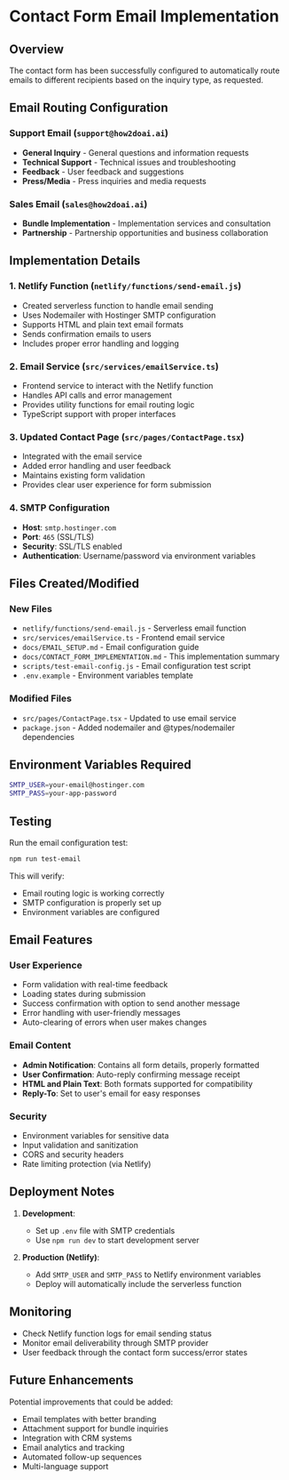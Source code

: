 # Contact Form Email Implementation

## Overview

The contact form has been successfully configured to automatically route emails to different recipients based on the inquiry type, as requested.

## Email Routing Configuration

### Support Email (`support@how2doai.ai`)
- **General Inquiry** - General questions and information requests
- **Technical Support** - Technical issues and troubleshooting
- **Feedback** - User feedback and suggestions
- **Press/Media** - Press inquiries and media requests

### Sales Email (`sales@how2doai.ai`)
- **Bundle Implementation** - Implementation services and consultation
- **Partnership** - Partnership opportunities and business collaboration

## Implementation Details

### 1. Netlify Function (`netlify/functions/send-email.js`)
- Created serverless function to handle email sending
- Uses Nodemailer with Hostinger SMTP configuration
- Supports HTML and plain text email formats
- Sends confirmation emails to users
- Includes proper error handling and logging

### 2. Email Service (`src/services/emailService.ts`)
- Frontend service to interact with the Netlify function
- Handles API calls and error management
- Provides utility functions for email routing logic
- TypeScript support with proper interfaces

### 3. Updated Contact Page (`src/pages/ContactPage.tsx`)
- Integrated with the email service
- Added error handling and user feedback
- Maintains existing form validation
- Provides clear user experience for form submission

### 4. SMTP Configuration
- **Host**: `smtp.hostinger.com`
- **Port**: `465` (SSL/TLS)
- **Security**: SSL/TLS enabled
- **Authentication**: Username/password via environment variables

## Files Created/Modified

### New Files
- `netlify/functions/send-email.js` - Serverless email function
- `src/services/emailService.ts` - Frontend email service
- `docs/EMAIL_SETUP.md` - Email configuration guide
- `docs/CONTACT_FORM_IMPLEMENTATION.md` - This implementation summary
- `scripts/test-email-config.js` - Email configuration test script
- `.env.example` - Environment variables template

### Modified Files
- `src/pages/ContactPage.tsx` - Updated to use email service
- `package.json` - Added nodemailer and @types/nodemailer dependencies

## Environment Variables Required

```bash
SMTP_USER=your-email@hostinger.com
SMTP_PASS=your-app-password
```

## Testing

Run the email configuration test:
```bash
npm run test-email
```

This will verify:
- Email routing logic is working correctly
- SMTP configuration is properly set up
- Environment variables are configured

## Email Features

### User Experience
- Form validation with real-time feedback
- Loading states during submission
- Success confirmation with option to send another message
- Error handling with user-friendly messages
- Auto-clearing of errors when user makes changes

### Email Content
- **Admin Notification**: Contains all form details, properly formatted
- **User Confirmation**: Auto-reply confirming message receipt
- **HTML and Plain Text**: Both formats supported for compatibility
- **Reply-To**: Set to user's email for easy responses

### Security
- Environment variables for sensitive data
- Input validation and sanitization
- CORS and security headers
- Rate limiting protection (via Netlify)

## Deployment Notes

1. **Development**: 
   - Set up `.env` file with SMTP credentials
   - Use `npm run dev` to start development server

2. **Production (Netlify)**:
   - Add `SMTP_USER` and `SMTP_PASS` to Netlify environment variables
   - Deploy will automatically include the serverless function

## Monitoring

- Check Netlify function logs for email sending status
- Monitor email deliverability through SMTP provider
- User feedback through the contact form success/error states

## Future Enhancements

Potential improvements that could be added:
- Email templates with better branding
- Attachment support for bundle inquiries
- Integration with CRM systems
- Email analytics and tracking
- Automated follow-up sequences
- Multi-language support